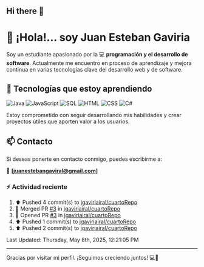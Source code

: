 ## Hi there 👋

# 👋 ¡Hola!... soy Juan Esteban Gaviria 

Soy un estudiante apasionado por la 
:computer: **programación y el desarrollo de software**. 
Actualmente me encuentro en proceso de aprendizaje y mejora continua en varias tecnologías clave del desarrollo web y de software.

## 🚀 Tecnologías que estoy aprendiendo

<p align="left">
  <img src="https://img.shields.io/badge/Java-007396?style=for-the-badge&logo=java&logoColor=white" alt="Java" />
  <img src="https://img.shields.io/badge/JavaScript-F7DF1E?style=for-the-badge&logo=javascript&logoColor=black" alt="JavaScript" />
  <img src="https://img.shields.io/badge/SQL-4479A1?style=for-the-badge&logo=postgresql&logoColor=white" alt="SQL" />
  <img src="https://img.shields.io/badge/HTML5-E34F26?style=for-the-badge&logo=html5&logoColor=white" alt="HTML" />
  <img src="https://img.shields.io/badge/CSS3-1572B6?style=for-the-badge&logo=css3&logoColor=white" alt="CSS" />
  <img src="https://img.shields.io/badge/C%23-239120?style=for-the-badge&logo=c-sharp&logoColor=white" alt="C#" />
</p>

Estoy comprometido con seguir desarrollando mis habilidades y crear proyectos útiles que aporten valor a los usuarios.

## 📫 Contacto

Si deseas ponerte en contacto conmigo, puedes escribirme a:

📧 **[juanestebangaviral@gmail.com]**


### :zap: Actividad reciente
<!--RECENT_ACTIVITY:start-->
1. ⬆️ Pushed 4 commit(s) to [jgaviriairal/cuartoRepo](https://github.com/jgaviriairal/cuartoRepo)<br>
2. 🎉 Merged PR [#3](https://github.com/jgaviriairal/cuartoRepo/pull/3) in [jgaviriairal/cuartoRepo](https://github.com/jgaviriairal/cuartoRepo)<br>
3. 💪 Opened PR [#3](https://github.com/jgaviriairal/cuartoRepo/pull/3) in [jgaviriairal/cuartoRepo](https://github.com/jgaviriairal/cuartoRepo)<br>
4. ⬆️ Pushed 1 commit(s) to [jgaviriairal/cuartoRepo](https://github.com/jgaviriairal/cuartoRepo)<br>
5. ⬆️ Pushed 2 commit(s) to [jgaviriairal/cuartoRepo](https://github.com/jgaviriairal/cuartoRepo)<br>
<!--RECENT_ACTIVITY:end-->

<!--RECENT_ACTIVITY:last_update-->
Last Updated: Thursday, May 8th, 2025, 12:21:05 PM
<!--RECENT_ACTIVITY:last_update_end-->

---

Gracias por visitar mi perfil. ¡Seguimos creciendo juntos! 💻🌱
